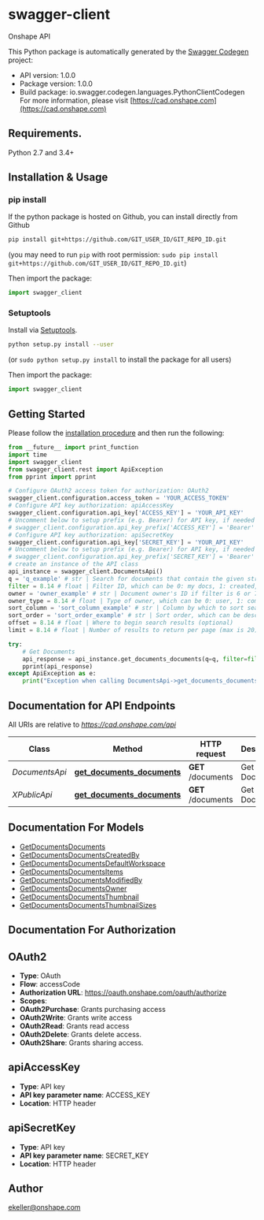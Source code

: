 # swagger-client
Onshape API

This Python package is automatically generated by the [Swagger Codegen](https://github.com/swagger-api/swagger-codegen) project:

- API version: 1.0.0
- Package version: 1.0.0
- Build package: io.swagger.codegen.languages.PythonClientCodegen
For more information, please visit [https://cad.onshape.com](https://cad.onshape.com)

## Requirements.

Python 2.7 and 3.4+

## Installation & Usage
### pip install

If the python package is hosted on Github, you can install directly from Github

```sh
pip install git+https://github.com/GIT_USER_ID/GIT_REPO_ID.git
```
(you may need to run `pip` with root permission: `sudo pip install git+https://github.com/GIT_USER_ID/GIT_REPO_ID.git`)

Then import the package:
```python
import swagger_client 
```

### Setuptools

Install via [Setuptools](http://pypi.python.org/pypi/setuptools).

```sh
python setup.py install --user
```
(or `sudo python setup.py install` to install the package for all users)

Then import the package:
```python
import swagger_client
```

## Getting Started

Please follow the [installation procedure](#installation--usage) and then run the following:

```python
from __future__ import print_function
import time
import swagger_client
from swagger_client.rest import ApiException
from pprint import pprint

# Configure OAuth2 access token for authorization: OAuth2
swagger_client.configuration.access_token = 'YOUR_ACCESS_TOKEN'
# Configure API key authorization: apiAccessKey
swagger_client.configuration.api_key['ACCESS_KEY'] = 'YOUR_API_KEY'
# Uncomment below to setup prefix (e.g. Bearer) for API key, if needed
# swagger_client.configuration.api_key_prefix['ACCESS_KEY'] = 'Bearer'
# Configure API key authorization: apiSecretKey
swagger_client.configuration.api_key['SECRET_KEY'] = 'YOUR_API_KEY'
# Uncomment below to setup prefix (e.g. Bearer) for API key, if needed
# swagger_client.configuration.api_key_prefix['SECRET_KEY'] = 'Bearer'
# create an instance of the API class
api_instance = swagger_client.DocumentsApi()
q = 'q_example' # str | Search for documents that contain the given string in the name. Search is           not case-sensitive. (optional)
filter = 8.14 # float | Filter ID, which can be 0: my docs, 1: created, 2: shared, 3: trash,           4: public, 5: recent, 6: by owner, 7: by company, or 9: by team (optional)
owner = 'owner_example' # str | Document owner's ID if filter is 6 or 7. Team Id if filter is 9 (optional)
owner_type = 8.14 # float | Type of owner, which can be 0: user, 1: company, 2: onshape. If           owner is a teamId, leave this unspecified. (optional)
sort_column = 'sort_column_example' # str | Column by which to sort search results. Valid options           are name, modifiedAt, createdAt, email, modifiedBy, and promotedAt (optional)
sort_order = 'sort_order_example' # str | Sort order, which can be desc: descending, or asc: ascending (optional)
offset = 8.14 # float | Where to begin search results (optional)
limit = 8.14 # float | Number of results to return per page (max is 20) (optional)

try:
    # Get Documents
    api_response = api_instance.get_documents_documents(q=q, filter=filter, owner=owner, owner_type=owner_type, sort_column=sort_column, sort_order=sort_order, offset=offset, limit=limit)
    pprint(api_response)
except ApiException as e:
    print("Exception when calling DocumentsApi->get_documents_documents: %s\n" % e)

```

## Documentation for API Endpoints

All URIs are relative to *https://cad.onshape.com/api*

Class | Method | HTTP request | Description
------------ | ------------- | ------------- | -------------
*DocumentsApi* | [**get_documents_documents**](docs/DocumentsApi.md#get_documents_documents) | **GET** /documents | Get Documents
*XPublicApi* | [**get_documents_documents**](docs/XPublicApi.md#get_documents_documents) | **GET** /documents | Get Documents


## Documentation For Models

 - [GetDocumentsDocuments](docs/GetDocumentsDocuments.md)
 - [GetDocumentsDocumentsCreatedBy](docs/GetDocumentsDocumentsCreatedBy.md)
 - [GetDocumentsDocumentsDefaultWorkspace](docs/GetDocumentsDocumentsDefaultWorkspace.md)
 - [GetDocumentsDocumentsItems](docs/GetDocumentsDocumentsItems.md)
 - [GetDocumentsDocumentsModifiedBy](docs/GetDocumentsDocumentsModifiedBy.md)
 - [GetDocumentsDocumentsOwner](docs/GetDocumentsDocumentsOwner.md)
 - [GetDocumentsDocumentsThumbnail](docs/GetDocumentsDocumentsThumbnail.md)
 - [GetDocumentsDocumentsThumbnailSizes](docs/GetDocumentsDocumentsThumbnailSizes.md)


## Documentation For Authorization


## OAuth2

- **Type**: OAuth
- **Flow**: accessCode
- **Authorization URL**: https://oauth.onshape.com/oauth/authorize
- **Scopes**: 
 - **OAuth2Purchase**: Grants purchasing access
 - **OAuth2Write**: Grants write access
 - **OAuth2Read**: Grants read access
 - **OAuth2Delete**: Grants delete access.
 - **OAuth2Share**: Grants sharing access.

## apiAccessKey

- **Type**: API key
- **API key parameter name**: ACCESS_KEY
- **Location**: HTTP header

## apiSecretKey

- **Type**: API key
- **API key parameter name**: SECRET_KEY
- **Location**: HTTP header


## Author

ekeller@onshape.com

